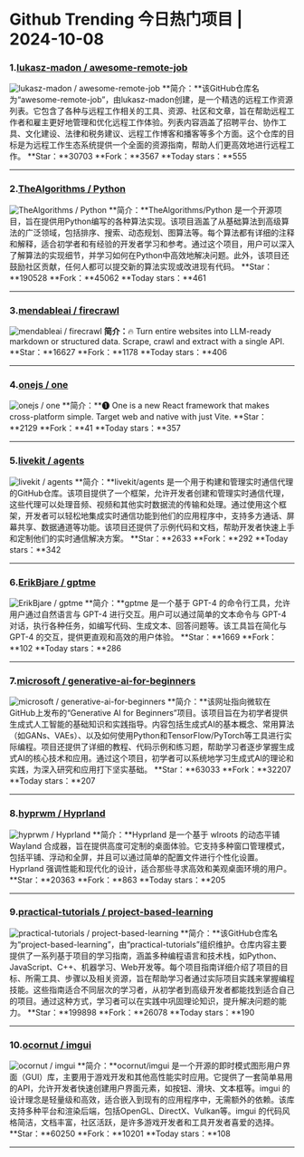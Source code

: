 # Github Trending 今日热门项目 | 2024-10-08
### 1.[lukasz-madon / awesome-remote-job](https://github.com/lukasz-madon/awesome-remote-job)

![lukasz-madon / awesome-remote-job](https://opengraph.githubassets.com/9791c83f59bcfb33c627775f1876fe544bd9d2e2d62051b974569d63f3b458e2/lukasz-madon/awesome-remote-job)
**简介：**该GitHub仓库名为“awesome-remote-job”，由lukasz-madon创建，是一个精选的远程工作资源列表。它包含了各种与远程工作相关的工具、资源、社区和文章，旨在帮助远程工作者和雇主更好地管理和优化远程工作体验。列表内容涵盖了招聘平台、协作工具、文化建设、法律和税务建议、远程工作博客和播客等多个方面。这个仓库的目标是为远程工作生态系统提供一个全面的资源指南，帮助人们更高效地进行远程工作。
**Star：**30703
**Fork：**3567
**Today stars：**555

---

### 2.[TheAlgorithms / Python](https://github.com/TheAlgorithms/Python)

![TheAlgorithms / Python](https://opengraph.githubassets.com/0ed4c2fd8228b28b2a7d10edcba4489360740176b9f46c5fa42596738f36df1d/TheAlgorithms/Python)
**简介：**TheAlgorithms/Python 是一个开源项目，旨在提供用Python编写的各种算法实现。该项目涵盖了从基础算法到高级算法的广泛领域，包括排序、搜索、动态规划、图算法等。每个算法都有详细的注释和解释，适合初学者和有经验的开发者学习和参考。通过这个项目，用户可以深入了解算法的实现细节，并学习如何在Python中高效地解决问题。此外，该项目还鼓励社区贡献，任何人都可以提交新的算法实现或改进现有代码。
**Star：**190528
**Fork：**45062
**Today stars：**461

---

### 3.[mendableai / firecrawl](https://github.com/mendableai/firecrawl)

![mendableai / firecrawl](https://opengraph.githubassets.com/353dc77083360bc6f10b28f15138df5ea70c0f619202bfe3fb3e5fb16692b2c0/mendableai/firecrawl)
**简介：**🔥 Turn entire websites into LLM-ready markdown or structured data. Scrape, crawl and extract with a single API.
**Star：**16627
**Fork：**1178
**Today stars：**406

---

### 4.[onejs / one](https://github.com/onejs/one)

![onejs / one](https://opengraph.githubassets.com/7e26a0f104679352c93defea54992f15805cfff3f730c6d44f3bd4ae9e21da2a/onejs/one)
**简介：**❶ One is a new React framework that makes cross-platform simple. Target web and native with just Vite.
**Star：**2129
**Fork：**41
**Today stars：**357

---

### 5.[livekit / agents](https://github.com/livekit/agents)

![livekit / agents](https://opengraph.githubassets.com/f99cf1733fec39128bec38ffc01a73a7b30213c3645cc6f9a677b28c6e8d1f49/livekit/agents)
**简介：**livekit/agents 是一个用于构建和管理实时通信代理的GitHub仓库。该项目提供了一个框架，允许开发者创建和管理实时通信代理，这些代理可以处理音频、视频和其他实时数据流的传输和处理。通过使用这个框架，开发者可以轻松地集成实时通信功能到他们的应用程序中，支持多方通话、屏幕共享、数据通道等功能。该项目还提供了示例代码和文档，帮助开发者快速上手和定制他们的实时通信解决方案。
**Star：**2633
**Fork：**292
**Today stars：**342

---

### 6.[ErikBjare / gptme](https://github.com/ErikBjare/gptme)

![ErikBjare / gptme](https://opengraph.githubassets.com/ba59a2b37b2ef4bfcbf0cf554863fc444d2a663ad333f68ddd83d6462e5e75d6/ErikBjare/gptme)
**简介：**gptme 是一个基于 GPT-4 的命令行工具，允许用户通过自然语言与 GPT-4 进行交互。用户可以通过简单的文本命令与 GPT-4 对话，执行各种任务，如编写代码、生成文本、回答问题等。该工具旨在简化与 GPT-4 的交互，提供更直观和高效的用户体验。
**Star：**1669
**Fork：**102
**Today stars：**286

---

### 7.[microsoft / generative-ai-for-beginners](https://github.com/microsoft/generative-ai-for-beginners)

![microsoft / generative-ai-for-beginners](https://repository-images.githubusercontent.com/655806940/88f66022-a0f3-4ad7-b3c8-a0628db51c69)
**简介：**该网址指向微软在GitHub上发布的“Generative AI for Beginners”项目。该项目旨在为初学者提供生成式人工智能的基础知识和实践指导。内容包括生成式AI的基本概念、常用算法（如GANs、VAEs）、以及如何使用Python和TensorFlow/PyTorch等工具进行实际编程。项目还提供了详细的教程、代码示例和练习题，帮助学习者逐步掌握生成式AI的核心技术和应用。通过这个项目，初学者可以系统地学习生成式AI的理论和实践，为深入研究和应用打下坚实基础。
**Star：**63033
**Fork：**32207
**Today stars：**207

---

### 8.[hyprwm / Hyprland](https://github.com/hyprwm/Hyprland)

![hyprwm / Hyprland](https://repository-images.githubusercontent.com/470730648/c4c69fe5-dc70-42b8-aae1-3a6d303656c0)
**简介：**Hyprland 是一个基于 wlroots 的动态平铺 Wayland 合成器，旨在提供高度可定制的桌面体验。它支持多种窗口管理模式，包括平铺、浮动和全屏，并且可以通过简单的配置文件进行个性化设置。Hyprland 强调性能和现代化的设计，适合那些寻求高效和美观桌面环境的用户。
**Star：**20363
**Fork：**863
**Today stars：**205

---

### 9.[practical-tutorials / project-based-learning](https://github.com/practical-tutorials/project-based-learning)

![practical-tutorials / project-based-learning](https://opengraph.githubassets.com/84f4b4bed74f56c83b5a92d6a41268bc035ff21cc7d433ef5380f871356b8441/practical-tutorials/project-based-learning)
**简介：**该GitHub仓库名为“project-based-learning”，由“practical-tutorials”组织维护。仓库内容主要提供了一系列基于项目的学习指南，涵盖多种编程语言和技术栈，如Python、JavaScript、C++、机器学习、Web开发等。每个项目指南详细介绍了项目的目标、所需工具、步骤以及相关资源，旨在帮助学习者通过实际项目实践来掌握编程技能。这些指南适合不同层次的学习者，从初学者到高级开发者都能找到适合自己的项目。通过这种方式，学习者可以在实践中巩固理论知识，提升解决问题的能力。
**Star：**199898
**Fork：**26078
**Today stars：**190

---

### 10.[ocornut / imgui](https://github.com/ocornut/imgui)

![ocornut / imgui](https://repository-images.githubusercontent.com/22067521/01b5ff00-53d7-11ea-86fa-52aee7e335a2)
**简介：**ocornut/imgui 是一个开源的即时模式图形用户界面（GUI）库，主要用于游戏开发和其他高性能实时应用。它提供了一套简单易用的API，允许开发者快速创建用户界面元素，如按钮、滑块、文本框等。imgui 的设计理念是轻量级和高效，适合嵌入到现有的应用程序中，无需额外的依赖。该库支持多种平台和渲染后端，包括OpenGL、DirectX、Vulkan等。imgui 的代码风格简洁，文档丰富，社区活跃，是许多游戏开发者和工具开发者喜爱的选择。
**Star：**60250
**Fork：**10201
**Today stars：**108

---

